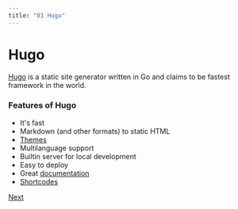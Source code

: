 ```yaml
---
title: "01 Hugo"
---
```

# Hugo

[Hugo](https://gohugo.io/) is a static site generator written in Go and claims to be fastest framework in the world.

### Features of Hugo
- It's fast
- Markdown (and other formats) to static HTML
- [Themes](https://themes.gohugo.io/)
- Multilanguage support
- Builtin server for local development
- Easy to deploy
- Great [documentation](https://gohugo.io/documentation/)
- [Shortcodes](/extras/shortcodes)

[Next](/posts/02_setup)
